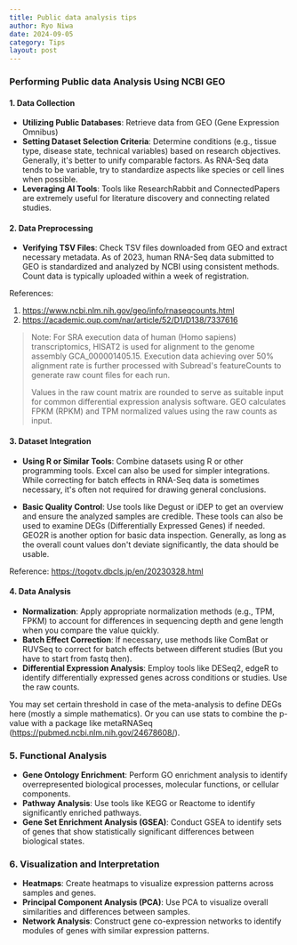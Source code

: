```yaml
---
title: Public data analysis tips
author: Ryo Niwa
date: 2024-09-05
category: Tips
layout: post
---
```


### Performing Public data Analysis Using NCBI GEO

#### 1. Data Collection

- **Utilizing Public Databases**: Retrieve data from GEO (Gene Expression Omnibus)
- **Setting Dataset Selection Criteria**: Determine conditions (e.g., tissue type, disease state, technical variables) based on research objectives. Generally, it's better to unify comparable factors. As RNA-Seq data tends to be variable, try to standardize aspects like species or cell lines when possible.
- **Leveraging AI Tools**: Tools like ResearchRabbit and ConnectedPapers are extremely useful for literature discovery and connecting related studies.

#### 2. Data Preprocessing

- **Verifying TSV Files**: Check TSV files downloaded from GEO and extract necessary metadata. As of 2023, human RNA-Seq data submitted to GEO is standardized and analyzed by NCBI using consistent methods. Count data is typically uploaded within a week of registration.

References:
1. https://www.ncbi.nlm.nih.gov/geo/info/rnaseqcounts.html
2. https://academic.oup.com/nar/article/52/D1/D138/7337616

> Note: For SRA execution data of human (Homo sapiens) transcriptomics, HISAT2 is used for alignment to the genome assembly GCA_000001405.15. Execution data achieving over 50% alignment rate is further processed with Subread's featureCounts to generate raw count files for each run.
>
> Values in the raw count matrix are rounded to serve as suitable input for common differential expression analysis software. GEO calculates FPKM (RPKM) and TPM normalized values using the raw counts as input.

#### 3. Dataset Integration

- **Using R or Similar Tools**: Combine datasets using R or other programming tools. Excel can also be used for simpler integrations. While correcting for batch effects in RNA-Seq data is sometimes necessary, it's often not required for drawing general conclusions.

- **Basic Quality Control**: Use tools like Degust or iDEP to get an overview and ensure the analyzed samples are credible. These tools can also be used to examine DEGs (Differentially Expressed Genes) if needed. GEO2R is another option for basic data inspection. Generally, as long as the overall count values don't deviate significantly, the data should be usable.

Reference: https://togotv.dbcls.jp/en/20230328.html

#### 4. Data Analysis

- **Normalization**: Apply appropriate normalization methods (e.g., TPM, FPKM) to account for differences in sequencing depth and gene length when you compare the value quickly.
- **Batch Effect Correction**: If necessary, use methods like ComBat or RUVSeq to correct for batch effects between different studies (But you have to start from fastq then).
- **Differential Expression Analysis**: Employ tools like DESeq2, edgeR to identify differentially expressed genes across conditions or studies. Use the raw counts.

You may set certain threshold in case of the meta-analysis to define DEGs here (mostly a simple mathematics). Or you can use stats to combine the p-value with a package like metaRNASeq (https://pubmed.ncbi.nlm.nih.gov/24678608/).

### 5. Functional Analysis

- **Gene Ontology Enrichment**: Perform GO enrichment analysis to identify overrepresented biological processes, molecular functions, or cellular components.
- **Pathway Analysis**: Use tools like KEGG or Reactome to identify significantly enriched pathways.
- **Gene Set Enrichment Analysis (GSEA)**: Conduct GSEA to identify sets of genes that show statistically significant differences between biological states.

### 6. Visualization and Interpretation

- **Heatmaps**: Create heatmaps to visualize expression patterns across samples and genes.
- **Principal Component Analysis (PCA)**: Use PCA to visualize overall similarities and differences between samples.
- **Network Analysis**: Construct gene co-expression networks to identify modules of genes with similar expression patterns.
